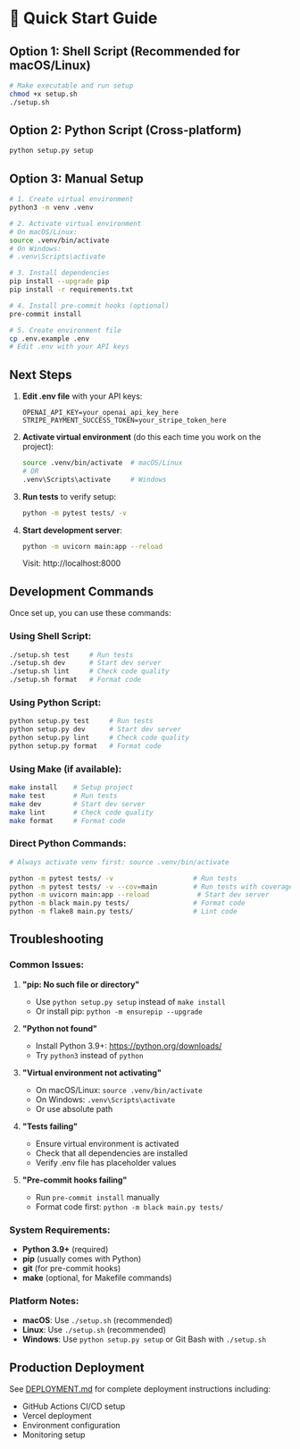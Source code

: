 # 🚀 Quick Start Guide

## Option 1: Shell Script (Recommended for macOS/Linux)

```bash
# Make executable and run setup
chmod +x setup.sh
./setup.sh
```

## Option 2: Python Script (Cross-platform)

```bash
python setup.py setup
```

## Option 3: Manual Setup

```bash
# 1. Create virtual environment
python3 -m venv .venv

# 2. Activate virtual environment
# On macOS/Linux:
source .venv/bin/activate
# On Windows:
# .venv\Scripts\activate

# 3. Install dependencies
pip install --upgrade pip
pip install -r requirements.txt

# 4. Install pre-commit hooks (optional)
pre-commit install

# 5. Create environment file
cp .env.example .env
# Edit .env with your API keys
```

## Next Steps

1. **Edit .env file** with your API keys:
   ```env
   OPENAI_API_KEY=your_openai_api_key_here
   STRIPE_PAYMENT_SUCCESS_TOKEN=your_stripe_token_here
   ```

2. **Activate virtual environment** (do this each time you work on the project):
   ```bash
   source .venv/bin/activate  # macOS/Linux
   # OR
   .venv\Scripts\activate     # Windows
   ```

3. **Run tests** to verify setup:
   ```bash
   python -m pytest tests/ -v
   ```

4. **Start development server**:
   ```bash
   python -m uvicorn main:app --reload
   ```
   Visit: http://localhost:8000

## Development Commands

Once set up, you can use these commands:

### Using Shell Script:
```bash
./setup.sh test     # Run tests
./setup.sh dev      # Start dev server
./setup.sh lint     # Check code quality
./setup.sh format   # Format code
```

### Using Python Script:
```bash
python setup.py test     # Run tests
python setup.py dev      # Start dev server
python setup.py lint     # Check code quality
python setup.py format   # Format code
```

### Using Make (if available):
```bash
make install    # Setup project
make test       # Run tests
make dev        # Start dev server
make lint       # Check code quality
make format     # Format code
```

### Direct Python Commands:
```bash
# Always activate venv first: source .venv/bin/activate

python -m pytest tests/ -v                    # Run tests
python -m pytest tests/ -v --cov=main         # Run tests with coverage
python -m uvicorn main:app --reload            # Start dev server
python -m black main.py tests/                # Format code
python -m flake8 main.py tests/               # Lint code
```

## Troubleshooting

### Common Issues:

1. **"pip: No such file or directory"**
   - Use `python setup.py setup` instead of `make install`
   - Or install pip: `python -m ensurepip --upgrade`

2. **"Python not found"**
   - Install Python 3.9+: https://python.org/downloads/
   - Try `python3` instead of `python`

3. **"Virtual environment not activating"**
   - On macOS/Linux: `source .venv/bin/activate`
   - On Windows: `.venv\Scripts\activate`
   - Or use absolute path

4. **"Tests failing"**
   - Ensure virtual environment is activated
   - Check that all dependencies are installed
   - Verify .env file has placeholder values

5. **"Pre-commit hooks failing"**
   - Run `pre-commit install` manually
   - Format code first: `python -m black main.py tests/`

### System Requirements:

- **Python 3.9+** (required)
- **pip** (usually comes with Python)
- **git** (for pre-commit hooks)
- **make** (optional, for Makefile commands)

### Platform Notes:

- **macOS**: Use `./setup.sh` (recommended)
- **Linux**: Use `./setup.sh` (recommended)  
- **Windows**: Use `python setup.py setup` or Git Bash with `./setup.sh`

## Production Deployment

See [DEPLOYMENT.md](DEPLOYMENT.md) for complete deployment instructions including:
- GitHub Actions CI/CD setup
- Vercel deployment
- Environment configuration
- Monitoring setup